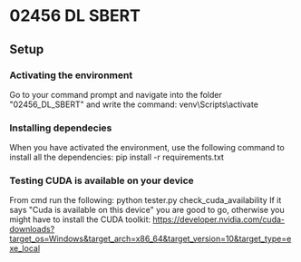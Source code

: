 # 02456 DL SBERT


## Setup
### Activating the environment
Go to your command prompt and navigate into the folder "02456_DL_SBERT" and write the command: venv\Scripts\activate 

### Installing dependecies
When you have activated the environment, use the following command to install all the dependencies: pip install -r requirements.txt

### Testing CUDA is available on your device
From cmd run the following: python tester.py check_cuda_availability
If it says "Cuda is available on this device" you are good to go, otherwise you might have to install the CUDA toolkit: https://developer.nvidia.com/cuda-downloads?target_os=Windows&target_arch=x86_64&target_version=10&target_type=exe_local